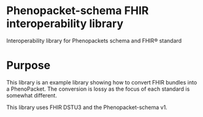 # Phenopacket-schema FHIR interoperability library
Interoperability library for Phenopackets schema and FHIR® standard

# Purpose
This library is an example library showing how to convert FHIR bundles into a PhenoPacket. The conversion is lossy as the focus of each standard is somewhat different.

This library uses FHIR DSTU3 and the Phenopacket-schema v1.